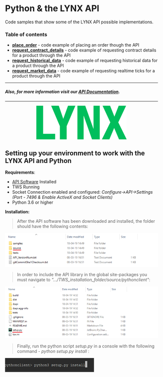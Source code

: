 # Python & the LYNX API 

Code samples that show some of the LYNX API possible implementations.

### Table of contents
- [**place_order**](https://github.com/lynxbroker/API-examples/tree/master/Python/place_order) - code example of placing an order though the API
- [**request_contract_details**](https://github.com/lynxbroker/API-examples/tree/master/Python/request_contract_details) - code example of requesting contract details for a product through the API
- [**request_historical_data**](https://github.com/lynxbroker/API-examples/tree/master/Python/request_historical_data) - code example of requesting historical data for a product through the API
- [**request_market_data**](https://github.com/lynxbroker/API-examples/tree/master/Python/request_market_data) - code example of requesting realtime ticks for a product through the API

---
##### Also, for more information visit our [API Documentation](https://lynxbroker.github.io/).
---

<p align="center">
  <img src="Java/place_order/images/logo_cover.svg">
</p>


## Setting up your environment to work with the LYNX API and Python

**Requirements**:

- [API Software](https://lynxbroker.github.io/documentation/#/API_versions) Installed
- TWS Running
- Socket Connection enabled and configured: *Configure->API->Settings* *(Port - 7496 & Enable ActiveX and Socket Clients)*
- Python 3.6 or higher



**Installation:**

> After the API software has been downloaded and installed, the folder should have the following contents:

![](request_market_data/images/tws_folder_content.png)

> In order to include the API library in the global site-packages you must navigate to *".../TWS_installation_folder/source/pythonclient"*:

![](request_market_data/images/tws_folder_content_setup.png)

> Finally, run the python script *setup.py* in a console with the following command - *python setup.py install* :

![](request_market_data/images/console_setup.png)
